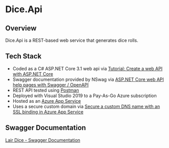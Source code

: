 # Dice.Api

## Overview

Dice.Api is a REST-based web service that generates dice rolls.

## Tech Stack

- Coded as a C# ASP.NET Core 3.1 web api via [Tutorial: Create a web API with ASP.NET Core](https://docs.microsoft.com/en-us/aspnet/core/tutorials/first-web-api?view=aspnetcore-3.1&tabs=visual-studio-code)
- Swagger documentation provided by NSwag via [ASP.NET Core web API help pages with Swagger / OpenAPI](https://docs.microsoft.com/en-us/aspnet/core/tutorials/web-api-help-pages-using-swagger?view=aspnetcore-3.1)
- REST API tested using [Postman](https://www.postman.com/)
- Deployed with Visual Studio 2019 to a Pay-As-Go Azure subscription
- Hosted as an [Azure App Service](https://docs.microsoft.com/en-us/azure/app-service/)
- Uses a secure custom domain via [Secure a custom DNS name with an SSL binding in Azure App Service](https://docs.microsoft.com/en-us/azure/app-service/configure-ssl-bindings)

## Swagger Documentation

[Lair Dice - Swagger Documentation](https://lair-dice.whiskeyandcode.com/swagger/)